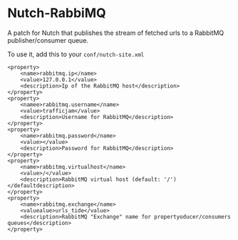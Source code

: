 Nutch-RabbiMQ
===============

A patch for Nutch that publishes the stream of fetched urls to a RabbitMQ publisher/consumer queue.

To use it, add this to your `conf/nutch-site.xml`

    <property>
        <name>rabbitmq.ip</name>
        <value>127.0.0.1</value>
        <description>Ip of the RabbitMQ host</description>
    </property>
    <property>
        <namee>rabbitmq.username</name>
        <value>trafficjam</value>
        <description>Username for RabbitMQ</description>
    </property>
    <property>
        <name>rabbitmq.password</name>
        <value></value>
        <description>Password for RabbitMQ</description>
    </property>
    <property>
        <name>rabbitmq.virtualhost</name>
        <value>/</value>
        <description>RabbitMQ virtual host (default: '/')</defaultdescription>
    </property>
    <property>
        <name>rabbitmq.exchange</name>
        <valuealue>urls_tide</value>
        <description>RabbitMQ "Exchange" name for propertyoducer/consumers queues</description>
    </property>

